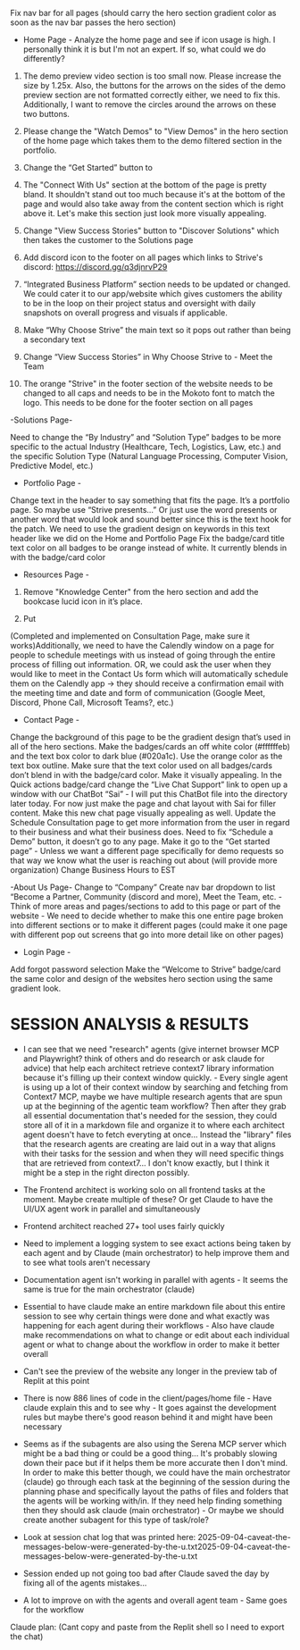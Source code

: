 Fix nav bar for all pages (should carry the hero section gradient color as soon as the nav bar passes the hero section)

- Home Page - 
Analyze the home page and see if icon usage is high. I personally think it is but I'm not an expert. If so, what could we do differently?



1. The demo preview video section is too small now. Please increase the size by 1.25x. Also, the buttons for the arrows on the sides of the demo preview section are not formatted correctly either, we need to fix this. Additionally, I want to remove the circles around the arrows on these two buttons.

2. Please change the "Watch Demos" to "View Demos" in the hero section of the home page which takes them to the demo filtered section in the portfolio.

3. Change the “Get Started” button to 

4. The "Connect With Us" section at the bottom of the page is pretty bland. It shouldn't stand out too much because it's at the bottom of the page and would also take away from the content section which is right above it. Let's make this section just look more visually appealing. 

5.  Change "View Success Stories" button to "Discover Solutions" which then takes the customer to the Solutions page

6. Add discord icon to the footer on all pages which links to Strive's discord: https://discord.gg/q3djnrvP29

7. “Integrated Business Platform” section needs to be updated or changed. We could cater it to our app/website which gives customers the ability to be in the loop on their project status and oversight with daily snapshots on overall progress and visuals if applicable.
8. Make “Why Choose Strive” the main text so it pops out rather than being a secondary text 
9. Change “View Success Stories” in Why Choose Strive to - Meet the Team

4. The orange "Strive" in the footer section of the website needs to be changed to all caps and needs to be in the Mokoto font to match the logo. This needs to be done for the footer section on all pages 

-Solutions Page-

Need to change the “By Industry” and “Solution Type” badges to be more specific to the actual Industry (Healthcare, Tech, Logistics, Law, etc.) and the specific Solution Type (Natural Language Processing, Computer Vision, Predictive Model, etc.)

- Portfolio Page -

Change text in the header to say something that fits the page. It’s a portfolio page. So maybe use “Strive presents…” Or just use the word presents or another word that would look and sound better since this is the text hook for the patch. We need to use the gradient design on keywords in this text header like we did on the Home and Portfolio Page
Fix the badge/card title text color on all badges to be orange instead of white. It currently blends in with the badge/card color

- Resources Page - 

1. Remove "Knowledge Center" from the hero section and add the bookcase lucid icon in it’s place.

2. Put

(Completed and implemented on Consultation Page, make sure it works)Additionally, we need to have the Calendly window on a page for people to schedule meetings with us instead of going through the entire process of filling out information.
OR, we could ask the user when they would like to meet in the Contact Us form which will automatically schedule them on the Calendly app -> they should receive a confirmation email with the meeting time and date and form of communication (Google Meet, Discord, Phone Call, Microsoft Teams?, etc.)

- Contact Page - 

Change the background of this page to be the gradient design that’s used in all of the hero sections. Make the badges/cards an off white color (#ffffffeb) and the text box color to dark blue (#020a1c). Use the orange color as the text box outline. Make sure that the text color used on all badges/cards don’t blend in with the badge/card color. Make it visually appealing.
In the Quick actions badge/card change the “Live Chat Support” link to open up a window with our ChatBot “Sai” - I will put this ChatBot file into the directory later today. For now just make the page and chat layout with Sai for filler content. Make this new chat page visually appealing as well.
Update the Schedule Consultation page to get more information from the user in regard to their business and what their business does.
Need to fix “Schedule a Demo” button, it doesn’t go to any page. Make it go to the “Get started page” - Unless we want a different page specifically for demo requests so that way we know what the user is reaching out about (will provide more organization)
Change Business Hours to EST

-About Us Page-
Change to “Company”
Create nav bar dropdown to list “Become a Partner, Community (discord and more), Meet the Team, etc. - Think of more areas and pages/sections to add to this page or part of the website - We need to decide whether to make this one entire page broken into different sections or to make it different pages (could make it one page with different pop out screens that go into more detail like on other pages)

- Login Page - 

Add forgot password selection
Make the “Welcome to Strive” badge/card the same color and design of the websites hero section using the same gradient look.




# SESSION ANALYSIS & RESULTS #
- I can see that we need "research" agents (give internet browser MCP and Playwright? think of others and do research or ask claude for advice) that help each architect retrieve context7 library information because it's filling up their context window quickly. - Every single agent is using up a lot of their context window by searching and fetching from Context7 MCP, maybe we have multiple research agents that are spun up at the beginning of the agentic team workflow? Then after they grab all essential documentation that's needed for the session, they could store all of it in a markdown file and organize it to where each architect agent doesn't have to fetch everyting at once... Instead the "library" files that the research agents are creating are laid out in a way that aligns with their tasks for the session and when they will need specific things that are retrieved from context7... I don't know exactly, but I think it might be a step in the right directon possibly.

- The Frontend architect is working solo on all frontend tasks at the moment. Maybe create multiple of these? Or get Claude to have the UI/UX agent work in parallel and simultaneously

- Frontend architect reached 27+ tool uses fairly quickly

- Need to implement a logging system to see exact actions being taken by each agent and by Claude (main orchestrator) to help improve them and to see what tools aren't necessary

- Documentation agent isn't working in parallel with agents - It seems the same is true for the main orchestrator (claude)

- Essential to have claude make an entire markdown file about this entire session to see why certain things were done and what exactly was happening for each agent during their workflows - Also have claude make recommendations on what to change or edit about each individual agent or what to change about the workflow in order to make it better overall

- Can't see the preview of the website any longer in the preview tab of Replit at this point

- There is now 886 lines of code in the client/pages/home file - Have claude explain this and to see why - It goes against the development rules but maybe there's good reason behind it and might have been necessary

- Seems as if the subagents are also using the Serena MCP server which might be a bad thing or could be a good thing... It's probably slowing down their pace but if it helps them be more accurate then I don't mind. In order to make this better though, we could have the main orchestrator (claude) go through each task at the beginning of the session during the planning phase and specifically layout the paths of files and folders that the agents will be working with/in. If they need help finding something then they should ask claude (main orchestrator) - Or maybe we should create another subagent for this type of task/role?

- Look at session chat log that was printed here: 2025-09-04-caveat-the-messages-below-were-generated-by-the-u.txt2025-09-04-caveat-the-messages-below-were-generated-by-the-u.txt

- Session ended up not going too bad after Claude saved the day by fixing all of the agents mistakes...
- A lot to improve on with the agents and overall agent team - Same goes for the workflow


Claude plan: (Cant copy and paste from the Replit shell so I need to export the chat)
